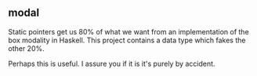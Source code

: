 ## modal

Static pointers get us 80% of what we want from an implementation of
the box modality in Haskell. This project contains a data type which
fakes the other 20%.

Perhaps this is useful. I assure you if it is it's purely by accident.
